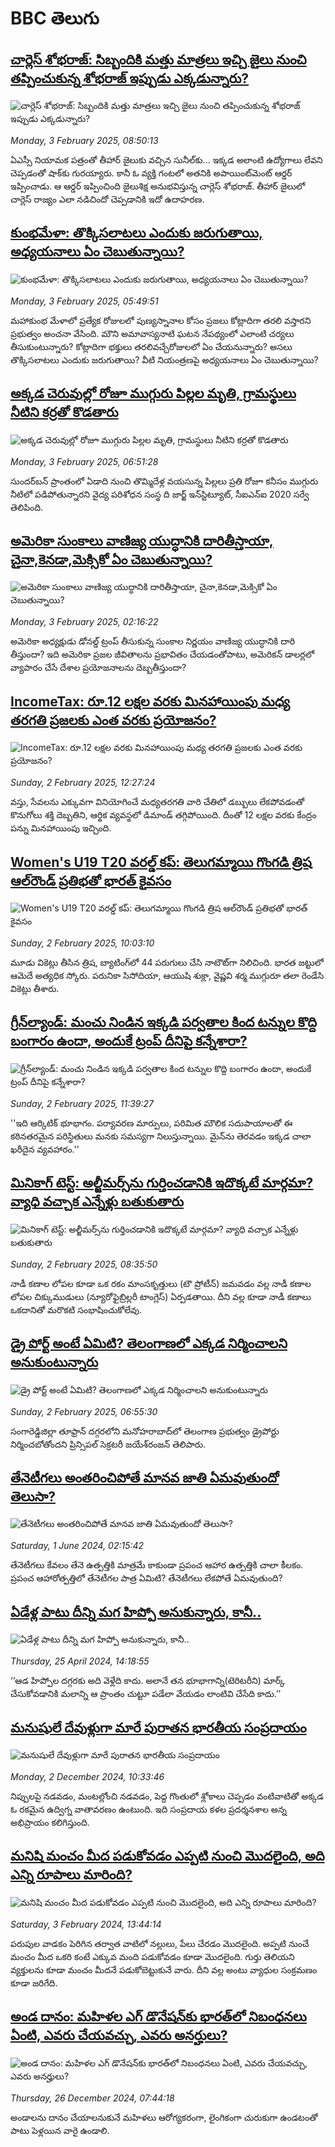# BBC తెలుగు## [చార్లెస్ శోభరాజ్: సిబ్బందికి మత్తు మాత్రలు ఇచ్చి జైలు నుంచి తప్పించుకున్న శోభరాజ్ ఇప్పుడు  ఎక్కడున్నారు? ](https://www.bbc.com/telugu/articles/clyn5959g6go?at_campaign=githubrss)![చార్లెస్ శోభరాజ్: సిబ్బందికి మత్తు మాత్రలు ఇచ్చి జైలు నుంచి తప్పించుకున్న శోభరాజ్ ఇప్పుడు  ఎక్కడున్నారు? ](https://ichef.bbci.co.uk/ace/standard/240/cpsprodpb/2d9f/live/3fc41810-e16f-11ef-bd1b-d536627785f2.jpg)_Monday, 3 February 2025, 08:50:13_ఏఎస్సీ నియామక పత్రంతో తీహార్ జైలుకు వచ్చిన సునీల్‌కు... ఇక్కడ అలాంటి ఉద్యోగాలు లేవని చెప్పడంతో షాక్‌కు గురయ్యారు. కానీ ఓ వ్యక్తి గంటలో అతనికి అపాయింట్‌మెంట్  ఆర్డర్ ఇప్పించాడు. ఆ ఆర్డర్ ఇప్పించింది జైలుశిక్ష అనుభవిస్తున్న చార్లెస్ శోభరాజ్. తీహార్ జైలులో చార్లెస్ రాజ్యం ఎలా నడిచిందో చెప్పడానికి ఇదో ఉదాహరణ.## [కుంభమేళా: తొక్కిసలాటలు ఎందుకు జరుగుతాయి, అధ్యయనాలు ఏం చెబుతున్నాయి?](https://www.bbc.com/telugu/articles/c05lvp89dqlo?at_campaign=githubrss)![కుంభమేళా: తొక్కిసలాటలు ఎందుకు జరుగుతాయి, అధ్యయనాలు ఏం చెబుతున్నాయి?](https://ichef.bbci.co.uk/ace/standard/240/cpsprodpb/6ca4/live/03e5f450-e1ef-11ef-b48a-3722b2981e52.jpg)_Monday, 3 February 2025, 05:49:51_మహాకుంభ మేళాలో ప్రత్యేక రోజులలో పుణ్యస్నానాల కోసం ప్రజలు కోట్లాదిగా తరలి వస్తారని ప్రభుత్వం అంచనా వేసింది. మౌని అమావాస్యనాటి ఘటన నేపథ్యంలో ఎలాంటి చర్యలు తీసుకుంటున్నారు?   కోట్లాదిగా భక్తులు తరలివచ్చేరోజులలో ఏం చేయనున్నారు? అసలు తొక్కిసలాటలు ఎందుకు జరుగుతాయి? వీటి నియంత్రణపై అధ్యయనాలు ఏం చెబుతున్నాయి?## [అక్కడ చెరువుల్లో రోజూ ముగ్గురు పిల్లల మృతి, గ్రామస్థులు నీటిని కర్రతో  కొడతారు](https://www.bbc.com/telugu/articles/ckgneng1n4yo?at_campaign=githubrss)![అక్కడ చెరువుల్లో రోజూ ముగ్గురు పిల్లల మృతి, గ్రామస్థులు నీటిని కర్రతో  కొడతారు](https://ichef.bbci.co.uk/ace/standard/240/cpsprodpb/e4f7/live/81df0770-e1cc-11ef-ab1b-3b768616df3a.jpg)_Monday, 3 February 2025, 06:51:28_సుందర్‌బన్ ప్రాంతంలో ఏడాది నుంచి తొమ్మిదేళ్ల వయసున్న పిల్లలు ప్రతి రోజూ కనీసం ముగ్గురు నీటిలో పడిపోతున్నారని వైద్య పరిశోధన సంస్థ ది జార్జ్ ఇన్‌స్టిట్యూట్, సీఐఎన్ఐ 2020 సర్వే తెలిపింది.## [అమెరికా సుంకాలు వాణిజ్య యుద్ధానికి దారితీస్తాయా, చైనా,కెనడా,మెక్సికో ఏం చెబుతున్నాయి?](https://www.bbc.com/telugu/articles/c1m57v42xg5o?at_campaign=githubrss)![అమెరికా సుంకాలు వాణిజ్య యుద్ధానికి దారితీస్తాయా, చైనా,కెనడా,మెక్సికో ఏం చెబుతున్నాయి?](https://ichef.bbci.co.uk/ace/standard/240/cpsprodpb/8c41/live/d77a76a0-e182-11ef-a819-277e390a7a08.jpg)_Monday, 3 February 2025, 02:16:22_అమెరికా అధ్యక్షుడు డోనల్డ్ ట్రంప్ తీసుకున్న సుంకాల నిర్ణయం వాణిజ్య యుద్ధానికి దారి తీస్తుందా? ఇది అమెరికా ప్రజల జీవితాలను ప్రభావితం చేయడంతోపాటు, అమెరికన్ డాలర్లలో వ్యాపారం చేసే దేశాల ప్రయోజనాలను దెబ్బతీస్తుందా?## [IncomeTax: రూ.12 లక్షల వరకు మినహాయింపు మధ్య తరగతి ప్రజలకు ఎంత వరకు ప్రయోజనం?](https://www.bbc.com/telugu/articles/c0qw4y0p9xpo?at_campaign=githubrss)![IncomeTax: రూ.12 లక్షల వరకు మినహాయింపు మధ్య తరగతి ప్రజలకు ఎంత వరకు ప్రయోజనం?](https://ichef.bbci.co.uk/ace/standard/240/cpsprodpb/5648/live/9d243730-e159-11ef-a819-277e390a7a08.jpg)_Sunday, 2 February 2025, 12:27:24_వస్తు, సేవలను ఎక్కువగా వినియోగించే మధ్యతరగతి వారి చేతిలో డబ్బులు లేకపోవడంతో కొనుగోలు శక్తి దెబ్బతిని, ఆర్థిక వ్యవస్థలో డిమాండ్‌ తగ్గిపోయింది. దీంతో 12 లక్షల వరకు కేంద్రం పన్ను మినహాయింపు ఇచ్చింది.## [Women's U19 T20 వరల్డ్ కప్: తెలుగమ్మాయి గొంగడి త్రిష ఆల్‌రౌండ్ ప్రతిభతో భారత్‌‌ కైవసం](https://www.bbc.com/telugu/articles/cgmyzrr9g3po?at_campaign=githubrss)![Women's U19 T20 వరల్డ్ కప్: తెలుగమ్మాయి గొంగడి త్రిష ఆల్‌రౌండ్ ప్రతిభతో భారత్‌‌ కైవసం](https://ichef.bbci.co.uk/ace/standard/240/cpsprodpb/208a/live/2a5cde50-e14f-11ef-bd1b-d536627785f2.jpg)_Sunday, 2 February 2025, 10:03:10_మూడు వికెట్లు తీసిన త్రిష, బ్యాటింగ్‌లో 44 పరుగులు చేసి నాటౌట్‌గా నిలిచింది. భారత జట్టులో ఆమెదే అత్యధిక స్కోరు. పరునికా సిసోదియా, ఆయుషి శుక్లా, వైష్ణవి శర్మ ముగ్గురూ తలా రెండేసి వికెట్లు తీశారు.## [గ్రీన్‌ల్యాండ్: మంచు నిండిన ఇక్కడి పర్వతాల కింద టన్నుల కొద్ది బంగారం ఉందా, అందుకే ట్రంప్ దీనిపై కన్నేశారా?](https://www.bbc.com/telugu/articles/c3e1d298exjo?at_campaign=githubrss)![గ్రీన్‌ల్యాండ్: మంచు నిండిన ఇక్కడి పర్వతాల కింద టన్నుల కొద్ది బంగారం ఉందా, అందుకే ట్రంప్ దీనిపై కన్నేశారా?](https://ichef.bbci.co.uk/ace/standard/240/cpsprodpb/9d9a/live/157bc5b0-e149-11ef-a819-277e390a7a08.jpg)_Sunday, 2 February 2025, 11:39:27_''ఇది ఆర్కిటిక్ భూభాగం. పర్యావరణ మార్పులు, పరిమిత మౌలిక సదుపాయాలతో ఈ కఠినతరమైన పరిస్థితులు మనకు సమస్యగా నిలుస్తున్నాయి. మైన్‌ను తెరవడం ఇక్కడ చాలా ఖరీదైన వ్యవహారం.''## [మినికాగ్ టెస్ట్: అల్జీమర్స్‌ను గుర్తించడానికి ఇదొక్కటే మార్గమా? వ్యాధి వచ్చాక ఎన్నేళ్లు బతుకుతారు](https://www.bbc.com/telugu/articles/c20kdly31kpo?at_campaign=githubrss)![మినికాగ్ టెస్ట్: అల్జీమర్స్‌ను గుర్తించడానికి ఇదొక్కటే మార్గమా? వ్యాధి వచ్చాక ఎన్నేళ్లు బతుకుతారు](https://ichef.bbci.co.uk/ace/standard/240/cpsprodpb/c05e/live/0ac2d800-e141-11ef-9132-939e55a1870d.jpg)_Sunday, 2 February 2025, 08:35:50_నాడీ కణాల లోపల కూడా ఒక రకం మాంసకృత్తులు (టౌ ప్రోటీన్) జమవడం వల్ల నాడీ కణాల లోపల చిక్కుముడులు (న్యూరోఫైబ్రిల్లరీ టాంగ్లెస్) ఏర్పడతాయి. దీని వల్ల కూడా నాడీ కణాలు ఒకదానితో మరొకటి సంభాషించుకోలేవు.## [డ్రై పోర్ట్ అంటే ఏమిటి? తెలంగాణలో ఎక్కడ నిర్మించాలని అనుకుంటున్నారు](https://www.bbc.com/telugu/articles/c5yvelmzdglo?at_campaign=githubrss)![డ్రై పోర్ట్ అంటే ఏమిటి? తెలంగాణలో ఎక్కడ నిర్మించాలని అనుకుంటున్నారు](https://ichef.bbci.co.uk/ace/standard/240/cpsprodpb/b2e7/live/8a7261d0-e12b-11ef-b873-8bb9a1601690.jpg)_Sunday, 2 February 2025, 06:55:30_సంగారెడ్డిజిల్లా తూఫ్రాన్ దగ్గరలోని మనోహరాబాద్‌లో తెలంగాణ ప్రభుత్వం డ్రైపోర్టు నిర్మించబోతోందని ప్రిన్సిపల్ సెక్రటరీ జయేశ్‌రంజన్ తెలిపారు.## [తేనెటీగలు అంతరించిపోతే మానవ జాతి ఏమవుతుందో తెలుసా?](https://www.bbc.com/telugu/articles/clee3p3lzvxo?at_campaign=githubrss)![తేనెటీగలు అంతరించిపోతే మానవ జాతి ఏమవుతుందో తెలుసా?](https://ichef.bbci.co.uk/ace/standard/240/cpsprodpb/c493/live/e4dfab00-1f6b-11ef-80aa-699d54c46324.jpg)_Saturday, 1 June 2024, 02:15:42_తేనెటీగలు కేవలం తేనె ఉత్పత్తికి మాత్రమే కాకుండా ప్రపంచ ఆహార ఉత్పత్తికి చాలా కీలకం. ప్రపంచ ఆహారోత్పత్తిలో తేనెటీగల పాత్ర ఏమిటి? తేనెటీగలు లేకపోతే ఏమవుతుంది?## [ఏడేళ్ల పాటు దీన్ని మగ హిప్పో అనుకున్నారు, కానీ..](https://www.bbc.com/telugu/articles/c4n160yk0ylo?at_campaign=githubrss)![ఏడేళ్ల పాటు దీన్ని మగ హిప్పో అనుకున్నారు, కానీ..](https://ichef.bbci.co.uk/ace/standard/240/cpsprodpb/e37f/live/c97dde00-02ff-11ef-82e8-cd354766a224.jpg)_Thursday, 25 April 2024, 14:18:55_‘‘ఆడ హిప్పోల దగ్గరకు అది వెళ్లేది కాదు. అలానే తన భూభాగాన్ని(టెరిటరీని) మార్క్ చేసుకోవడానికి మలాన్ని ఆ ప్రాంతం చుట్టూ పడేలా వేయడం లాంటివి చేసేది కాదు.’’## [మనుషులే దేవుళ్లుగా మారే పురాతన భారతీయ సంప్రదాయం](https://www.bbc.com/telugu/articles/cvg73x7p22do?at_campaign=githubrss)![మనుషులే దేవుళ్లుగా మారే పురాతన భారతీయ సంప్రదాయం](https://ichef.bbci.co.uk/ace/standard/240/cpsprodpb/66bf/live/97bb71e0-afff-11ef-bdf5-b7cb2fa86e10.jpg)_Monday, 2 December 2024, 10:33:46_నిప్పులపై నడవడం, మంటల్లోంచి నడవడం, పెద్ద గొంతులో శ్లోకాలు చెప్పడం వంటివాటితో అక్కడ ఓ రకమైన ఉద్విగ్న వాతావరణం ఉంటుంది. ఇది సంప్రదాయ కళల ప్రదర్శనశాల అన్న అభిప్రాయం కలిగిస్తుంది.## [మనిషి మంచం మీద పడుకోవడం ఎప్పటి నుంచి మొదలైంది, అది ఎన్ని రూపాలు మారింది?](https://www.bbc.com/telugu/articles/cjk6edmdyrro?at_campaign=githubrss)![మనిషి మంచం మీద పడుకోవడం ఎప్పటి నుంచి మొదలైంది, అది ఎన్ని రూపాలు మారింది?](https://ichef.bbci.co.uk/ace/standard/240/cpsprodpb/5b17/live/29ab2f70-bea5-11ee-896d-39d9bd3cadbb.png)_Saturday, 3 February 2024, 13:44:14_పరుపుల వాడకం పెరిగిన తర్వాత వాటిలో నల్లులు, పేలు చేరడం మొదలైంది. అప్పటి నుంచే మంచం మీద ఒకరి కంటే ఎక్కువ మంది పడుకోవడం కూడా మొదలైంది. 
గుర్తు తెలియని వ్యక్తులను కూడా మంచం మీదనే పడుకోబెట్టుకునే వారు. దీని వల్ల అంటు వ్యాధుల సంక్రమణం కూడా జరిగేది.## [అండ దానం: మహిళల ఎగ్ డొనేషన్‌కు  భారత్‌లో నిబంధనలు ఏంటి, ఎవరు చేయవచ్చు, ఎవరు అనర్హులు?](https://www.bbc.com/telugu/articles/cgrwdxzw5vjo?at_campaign=githubrss)![అండ దానం: మహిళల ఎగ్ డొనేషన్‌కు  భారత్‌లో నిబంధనలు ఏంటి, ఎవరు చేయవచ్చు, ఎవరు అనర్హులు?](https://ichef.bbci.co.uk/ace/standard/240/cpsprodpb/0324/live/c52dcf00-c284-11ef-aa28-f51630fec061.jpg)_Thursday, 26 December 2024, 07:44:18_అండాలను దానం చేయాలనుకునే మహిళలు ఆరోగ్యకరంగా, లైంగికంగా చురుకుగా ఉండటంతో పాటు పెళ్లయిన వారై ఉండాలి.